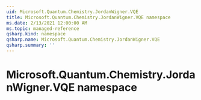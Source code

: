```yaml
---
uid: Microsoft.Quantum.Chemistry.JordanWigner.VQE
title: Microsoft.Quantum.Chemistry.JordanWigner.VQE namespace
ms.date: 2/13/2021 12:00:00 AM
ms.topic: managed-reference
qsharp.kind: namespace
qsharp.name: Microsoft.Quantum.Chemistry.JordanWigner.VQE
qsharp.summary: ''
---
```


# Microsoft.Quantum.Chemistry.JordanWigner.VQE namespace



